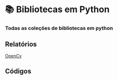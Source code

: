 # 📚 Bibliotecas em Python
### Todas as coleções de bibliotecas em python
## Relatórios
[OpenCv](relatórios/OpenCv.md)
## Códigos
